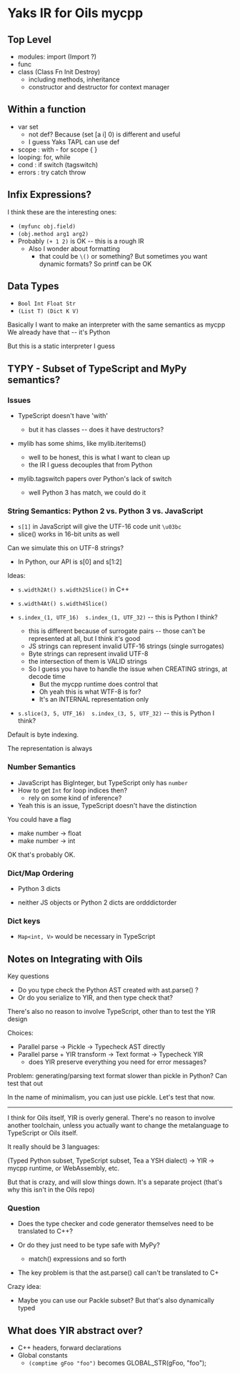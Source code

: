 Yaks IR for Oils mycpp
===

## Top Level

- modules: import   (Import ?)
- func   
- class  (Class Fn Init Destroy)
  - including methods, inheritance
  - constructor and destructor for context manager

## Within a function

- var set
  - not def?  Because (set [a i] 0) is different and useful
  - I guess Yaks TAPL can use def
- scope  : with - for scope { }
- looping: for, while
- cond   : if switch (tagswitch)
- errors : try catch throw

## Infix Expressions?

I think these are the interesting ones:

- `(myfunc obj.field)`
- `(obj.method arg1 arg2)`
- Probably `(+ 1 2)` is OK -- this is a rough IR
  - Also I wonder about formatting
    - that could be `\()` or something?  But sometimes you want dynamic
      formats?  So printf can be OK

## Data Types
 
- `Bool Int Float Str`
- `(List T) (Dict K V)`

Basically I want to make an interpreter with the same semantics as mycpp We
already have that -- it's Python

But this is a static interpreter I guess

## TYPY - Subset of TypeScript and MyPy semantics?

### Issues

- TypeScript doesn't have 'with'
  - but it has classes -- does it have destructors?

- mylib has some shims, like mylib.iteritems()
  - well to be honest, this is what I want to clean up
  - the IR I guess decouples that from Python

- mylib.tagswitch papers over Python's lack of switch
  - well Python 3 has match, we could do it

### String Semantics: Python 2 vs. Python 3 vs. JavaScript

- `s[1]` in JavaScript will give the UTF-16 code unit `\u03bc`
- slice() works in 16-bit units as well

Can we simulate this on UTF-8 strings?

- In Python, our API is s[0] and s[1:2]

Ideas:

- `s.width2At() s.width2Slice()` in C++
- `s.width4At() s.width4Slice()`

- `s.index_(1, UTF_16)  s.index_(1, UTF_32)` -- this is Python I think?
  - this is different because of surrogate pairs -- those can't be represented
    at all, but I think it's good
  - JS strings can represent invalid UTF-16 strings (single surrogates)
  - Byte strings can represent invalid UTF-8
  - the intersection of them is VALID strings
  - So I guess you have to handle the issue when CREATING strings, at decode time
    - But the mycpp runtime does control that
    - Oh yeah this is what WTF-8 is for?
    - It's an INTERNAL representation only
- `s.slice(3, 5, UTF_16)  s.index_(3, 5, UTF_32)` -- this is Python I think?

Default is byte indexing.

The representation is always

### Number Semantics

- JavaScript has BigInteger, but TypeScript only has `number`
- How to get `Int` for loop indices then?
  - rely on some kind of inference?
- Yeah this is an issue, TypeScript doesn't have the distinction

You could have a flag

- make number -> float
- make number -> int

OK that's probably OK.

### Dict/Map Ordering

- Python 3 dicts

- neither JS objects or Python 2 dicts are ordddictorder

### Dict keys

- `Map<int, V>` would be necessary in TypeScript


## Notes on Integrating with Oils

Key questions

- Do you type check the Python AST created with ast.parse() ?
- Or do you serialize to YIR, and then type check that?

There's also no reason to involve TypeScript, other than to test the YIR design

Choices:

- Parallel parse -> Pickle -> Typecheck AST directly
- Parallel parse + YIR transform -> Text format -> Typecheck YIR
  - does YIR preserve everything you need for error messages?

Problem: generating/parsing text format slower than pickle in Python?  Can test
that out

In the name of minimalism, you can just use pickle.  Let's test that now.

---

I think for Oils itself, YIR is overly general.  There's no reason to involve
another toolchain, unless you actually want to change the metalanguage to
TypeScript or Oils itself.

It really should be 3 languages:

(Typed Python subset, TypeScript subset, Tea a YSH dialect) -> YIR
  -> mycpp runtime, or WebAssembly, etc.

But that is crazy, and will slow things down.  It's a separate project (that's
why this isn't in the Oils repo)

### Question

- Does the type checker and code generator themselves need to be translated to C++?
- Or do they just need to be type safe with MyPy?
  - match() expressions and so forth

- The key problem is that the ast.parse() call can't be translated to C+

Crazy idea:

- Maybe you can use our Packle subset?  But that's also dynamically typed

## What does YIR abstract over?

- C++ headers, forward declarations
- Global constants
  - `(comptime gFoo "foo")` becomes GLOBAL_STR(gFoo, "foo");

